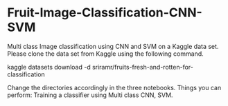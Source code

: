 # Fruit-Image-Classification-CNN-SVM
Multi class Image classification using CNN and SVM on a Kaggle data set.
Please clone the data set from Kaggle using the following command.

kaggle datasets download -d sriramr/fruits-fresh-and-rotten-for-classification

Change the directories accordingly in the three notebooks. 
Things you can perform:
Training a classifier using Multi class CNN, SVM. 



